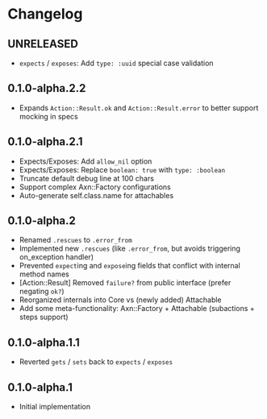 # Changelog

## UNRELEASED
* `expects` / `exposes`: Add `type: :uuid` special case validation

## 0.1.0-alpha.2.2
* Expands `Action::Result.ok` and `Action::Result.error` to better support mocking in specs

## 0.1.0-alpha.2.1
* Expects/Exposes: Add `allow_nil` option
* Expects/Exposes: Replace `boolean: true` with `type: :boolean`
* Truncate default debug line at 100 chars
* Support complex Axn::Factory configurations
* Auto-generate self.class.name for attachables

## 0.1.0-alpha.2
* Renamed `.rescues` to `.error_from`
* Implemented new `.rescues` (like `.error_from`, but avoids triggering on_exception handler)
* Prevented `expect`ing and `expose`ing fields that conflict with internal method names
* [Action::Result] Removed `failure?` from public interface (prefer negating `ok?`)
* Reorganized internals into Core vs (newly added) Attachable
* Add some meta-functionality: Axn::Factory + Attachable (subactions + steps support)

## 0.1.0-alpha.1.1
* Reverted `gets` / `sets` back to `expects` / `exposes`

## 0.1.0-alpha.1
* Initial implementation
